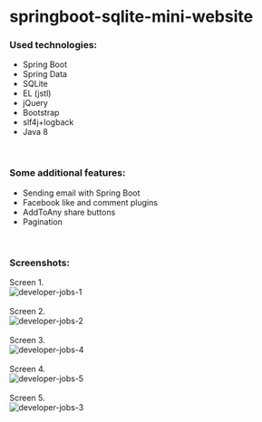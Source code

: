 # springboot-sqlite-mini-website


### Used technologies:
* Spring Boot
* Spring Data
* SQLite
* EL (jstl)
* jQuery
* Bootstrap
* slf4j+logback
* Java 8

<br/>

### Some additional features:
* Sending email with Spring Boot
* Facebook like and comment plugins
* AddToAny share buttons
* Pagination

<br/>

### Screenshots:
Screen 1.<br/>
![developer-jobs-1](http://www.mycertnotes.com/wp-content/uploads/2018/05/developer-jobs-original-1.jpg)
<br/>
<br/>
Screen 2.<br/>
![developer-jobs-2](http://www.mycertnotes.com/wp-content/uploads/2018/05/developer-jobs-original-2.jpg)
<br/>
<br/>
Screen 3.<br/>
![developer-jobs-4](http://www.mycertnotes.com/wp-content/uploads/2018/05/developer-jobs-original-4.jpg)
<br/>
<br/>
Screen 4.<br/>
![developer-jobs-5](http://www.mycertnotes.com/wp-content/uploads/2018/05/developer-jobs-original-5.jpg)
<br/>
<br/>
Screen 5.<br/>
![developer-jobs-3](http://www.mycertnotes.com/wp-content/uploads/2018/05/developer-jobs-original-3.jpg)
